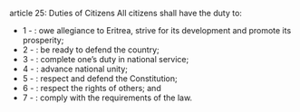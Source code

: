 article 25: Duties of Citizens
All citizens shall have the duty to:
<ul>
			<li>1 - : owe allegiance to Eritrea, strive for its development and promote its prosperity;<ul>
			</ul></li>			<li>2 - : be ready to defend the country;<ul>
			</ul></li>			<li>3 - : complete one’s duty in national service;<ul>
			</ul></li>			<li>4 - : advance national unity;<ul>
			</ul></li>			<li>5 - : respect and defend the Constitution;<ul>
			</ul></li>			<li>6 - : respect the rights of others; and<ul>
			</ul></li>			<li>7 - : comply with the requirements of the law.<ul>
			</ul></li></ul>